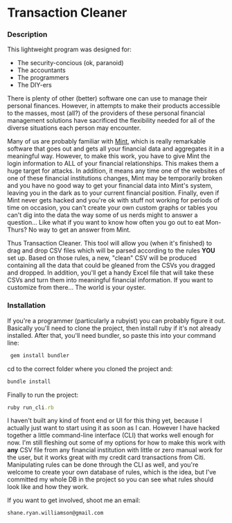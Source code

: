  # Transaction Cleaner
 
 ### Description
 This lightweight program was designed for:
 * The security-concious (ok, paranoid)
 * The accountants 
 * The programmers
 * The DIY-ers
 
 There is plenty of other (better) software one can use to manage their personal finances. 
 However, in attempts to make their products accessible to the masses, most (all?) of the providers
 of these personal financial management solutions have sacrificed the flexibility needed for 
 all of the diverse situations each person may encounter. 
 
 Many of us are probably familiar with [Mint](http://www.mint.com "Mint"), which is really remarkable
 software that goes out and gets all your financial data and aggregates it in a meaningful way.
 However, to make this work, you have to give Mint the login information to ALL of your financial
 relationships. This makes them a huge target for attacks. In addition, it means any time one of 
 the websites of one of these financial institutions changes, Mint may be temporarily broken and
 you have no good way to get your financial data into Mint's system, leaving you in the dark as
 to your current financial position. Finally, even if Mint never gets hacked and you're ok with 
 stuff not working for periods of time on occasion, you can't create your own custom graphs or tables
 you can't dig into the data the way some of us nerds might to answer a question... Like what if you
 want to know how often you go out to eat Mon-Thurs? No way to get an answer from Mint. 
 
 Thus Transaction Cleaner. This tool will allow you (when it's finished) to drag and drop CSV files
 which will be parsed according to the rules **YOU** set up. Based on those rules, a new, "clean" CSV
 will be produced containing all the data that could be gleaned from the CSVs you dragged and dropped.
 In addition, you'll get a handy Excel file that will take these CSVs and turn them into meaningful
 financial information. If you want to customize from there... The world is your oyster.
 
 ### Installation
 
 If you're a programmer (particularly a rubyist) you can probably figure it out. Basically you'll need to clone the 
 project, then install ruby if it's not already installed. After that, you'll need bundler, so paste this into your 
 command line:
 
 ```ruby
  gem install bundler
  ```
  cd to the correct folder where you cloned the project and:
  ```ruby
  bundle install
```
Finally to run the project:

```ruby
ruby run_cli.rb
```

I haven't built any kind of front end or UI for this thing yet, because I actually just want to 
start using it as soon as I can. However I have hacked together a little command-line interface (CLI)
 that works well enough for now. I'm still fleshing out some of my options for how to make this work
 with **any** CSV file from any financial institution with little or zero manual work for the user, 
 but it works great with my credit card transactions from Citi. Manipulating rules can be done 
 through the CLI as well, and you're welcome to create your own database of rules, which is the idea, but
 I've committed my whole DB in the project so you can see what rules should look like and how they work.
 
 If you want to get involved, shoot me an email:

```
shane.ryan.williamson@gmail.com
```